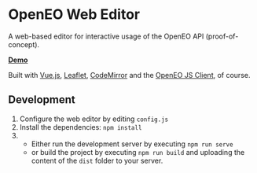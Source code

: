 # OpenEO Web Editor
A web-based editor for interactive usage of the OpenEO API (proof-of-concept).

**[Demo](https://open-eo.github.io/openeo-web-editor/demo/)**

Built with [Vue.js](https://vuejs.org/), [Leaflet](http://leafletjs.com/), [CodeMirror](https://codemirror.net/) and the [OpenEO JS Client](https://github.com/Open-EO/openeo-js-client), of course.

## Development
1. Configure the web editor by editing `config.js`
2. Install the dependencies: `npm install`
3. 
    * Either run the development server by executing `npm run serve`
    * or build the project by executing `npm run build` and uploading the content of the `dist` folder to your server.

